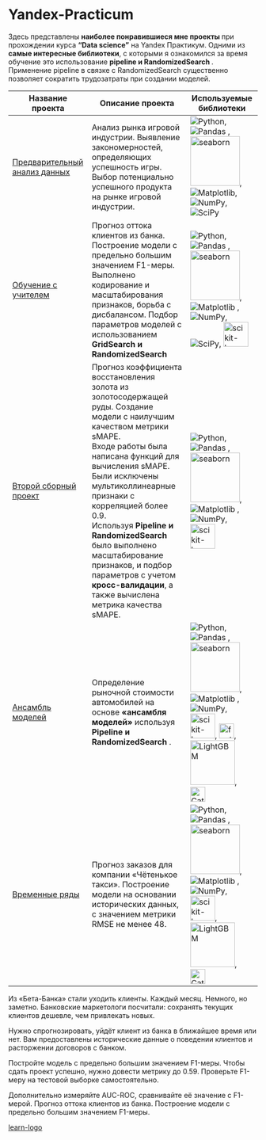 # Yandex-Practicum
Здесь представлены <b>наиболее понравившиеся мне проекты </b>при прохождении курса <b> “Data science”</b> на Yandex Практикум. 
Одними из <b>самые интересные библиотеки</b>, с которыми я ознакомился за время обучение это использование <b> pipeline и RandomizedSearch </b>.
Применение pipeline в связке с RandomizedSearch существенно позволяет сократить трудозатраты при создании моделей.

| Название проекта |Описание проекта | Используемые библиотеки| 
|------------------|-------------------|----------|
| [Предварительный анализ данных](https://github.com/GrigoriyKhanov/Yandex-Practicum/blob/d9df8991fce2d70a851922606a8b577a76738389/Analysis-of-computer-games/Analysis-of-computer-games.ipynb) | Анализ рынка игровой индустрии. Выявление закономерностей, определяющих успешность игры. Выбор потенциально успешного продукта на рынке игровой индустрии.|![Python](https://img.shields.io/badge/python-3670A0?style=for-the-badge&logo=python&logoColor=ffdd54),![Pandas](https://img.shields.io/badge/pandas-%23150458.svg?style=for-the-badge&logo=pandas&logoColor=white) ,<img src="https://seaborn.pydata.org/_images/logo-wide-lightbg.svg"  title ="seaborn"  width="100" heitght ="50"  />, ![Matplotlib](https://img.shields.io/badge/Matplotlib-%23ffffff.svg?style=for-the-badge&logo=Matplotlib&logoColor=black), ![NumPy](https://img.shields.io/badge/numpy-%23013243.svg?style=for-the-badge&logo=numpy&logoColor=white), ![SciPy](https://img.shields.io/badge/SciPy-%230C55A5.svg?style=for-the-badge&logo=scipy&logoColor=%white)
|  [Обучение с учителем](https://github.com/GrigoriyKhanov/Yandex-Practicum/blob/0e469a3f23f80ff7dc7c21d1ef6cdc0a8b73e0b4/learning%20with%20a%20teacher/learning%20with%20a%20teacher.ipynb)| Прогноз оттока клиентов из банка. Построение модели с предельно большим значением F1-меры. <br /> Выполнено  кодирование и масштабирования признаков, борьба с дисбалансом. Подбор параметров моделей с использованием  <b>GridSearch и RandomizedSearch </b>|![Python](https://img.shields.io/badge/python-3670A0?style=for-the-badge&logo=python&logoColor=ffdd54),![Pandas](https://img.shields.io/badge/pandas-%23150458.svg?style=for-the-badge&logo=pandas&logoColor=white) ,<img src="https://seaborn.pydata.org/_images/logo-wide-lightbg.svg"  title ="seaborn"  width="100" heitght ="50"  />,![Matplotlib](https://img.shields.io/badge/Matplotlib-%23ffffff.svg?style=for-the-badge&logo=Matplotlib&logoColor=black) , ![NumPy](https://img.shields.io/badge/numpy-%23013243.svg?style=for-the-badge&logo=numpy&logoColor=white), ![SciPy](https://img.shields.io/badge/SciPy-%230C55A5.svg?style=for-the-badge&logo=scipy&logoColor=%white), <img src="https://upload.wikimedia.org/wikipedia/commons/0/05/Scikit_learn_logo_small.svg"  title ="scikit-learn"  width="50" heitght ="25"  />|
[Второй сборный проект]( https://github.com/GrigoriyKhanov/Yandex-Practicum/blob/11ad4d73ffcce7c9b22269b7ec72659d7875ddea/Project-2%20gold%20recovery/Project-2%20gold%20recovery.ipynb )|Прогноз коэффициента восстановления золота из золотосодержащей руды. Создание модели с наилучшим качеством метрики sMAPE. </br> Входе работы была написана функций для вычисления sMAPE.</br>  Были исключены мультиколлинеарные признаки с корреляцией более 0.9. </br>  Используя <b>Pipeline и RandomizedSearch </b> было выполнено масштабирование признаков, и подбор параметров с учетом <b>кросс-валидации</b>, а также вычислена метрика качества sMAPE. | ![Python](https://img.shields.io/badge/python-3670A0?style=for-the-badge&logo=python&logoColor=ffdd54),![Pandas](https://img.shields.io/badge/pandas-%23150458.svg?style=for-the-badge&logo=pandas&logoColor=white) ,<img src="https://seaborn.pydata.org/_images/logo-wide-lightbg.svg"  title ="seaborn"  width="100" heitght ="50"  />,![Matplotlib](https://img.shields.io/badge/Matplotlib-%23ffffff.svg?style=for-the-badge&logo=Matplotlib&logoColor=black) , ![NumPy](https://img.shields.io/badge/numpy-%23013243.svg?style=for-the-badge&logo=numpy&logoColor=white),  <img src="https://upload.wikimedia.org/wikipedia/commons/0/05/Scikit_learn_logo_small.svg"  title ="scikit-learn"  width="50" heitght ="25"  />|
| [Ансамбль моделей](https://github.com/GrigoriyKhanov/Yandex-Practicum/blob/830398f8c6e4e8f13f6143bca682b60dbe60f4b2/ensemble%20of%20models/predicting%20car%20price%2B.ipynb)|Определение рыночной стоимости автомобилей  на основе <b>«ансамбля моделей» </b>используя <b> Pipeline и RandomizedSearch </b>.| ![Python](https://img.shields.io/badge/python-3670A0?style=for-the-badge&logo=python&logoColor=ffdd54),![Pandas](https://img.shields.io/badge/pandas-%23150458.svg?style=for-the-badge&logo=pandas&logoColor=white) ,<img src="https://seaborn.pydata.org/_images/logo-wide-lightbg.svg"  title ="seaborn"  width="100" heitght ="50"  />,![Matplotlib](https://img.shields.io/badge/Matplotlib-%23ffffff.svg?style=for-the-badge&logo=Matplotlib&logoColor=black) , ![NumPy](https://img.shields.io/badge/numpy-%23013243.svg?style=for-the-badge&logo=numpy&logoColor=white),  <img src="https://upload.wikimedia.org/wikipedia/commons/0/05/Scikit_learn_logo_small.svg"  title ="scikit-learn"  width="50" heitght ="25"  />, <img src="https://feature-engine.trainindata.com/en/latest/_images/FeatureEngine.png"  title ="feature-engine"  width="30" heitght ="25"  />, <img src="https://lightgbm.readthedocs.io/en/stable/_images/LightGBM_logo_black_text.svg"  title ="LightGBM"  width="90" heitght ="45"  />, <img src="https://upload.wikimedia.org/wikipedia/commons/c/cc/CatBoostLogo.png"  title ="CatBoost"  width="30" heitght ="30"  />|
| [Временные ряды](https://github.com/GrigoriyKhanov/Yandex-Practicum/blob/830398f8c6e4e8f13f6143bca682b60dbe60f4b2/ensemble%20of%20models/predicting%20car%20price%2B.ipynb)|Прогноз заказов для компании «Чётенькое такси». Построение модели на основании исторических данных, c значением метрики RMSE не менее 48.| ![Python](https://img.shields.io/badge/python-3670A0?style=for-the-badge&logo=python&logoColor=ffdd54),![Pandas](https://img.shields.io/badge/pandas-%23150458.svg?style=for-the-badge&logo=pandas&logoColor=white) ,<img src="https://seaborn.pydata.org/_images/logo-wide-lightbg.svg"  title ="seaborn"  width="100" heitght ="50"  />,![Matplotlib](https://img.shields.io/badge/Matplotlib-%23ffffff.svg?style=for-the-badge&logo=Matplotlib&logoColor=black) , ![NumPy](https://img.shields.io/badge/numpy-%23013243.svg?style=for-the-badge&logo=numpy&logoColor=white),  <img src="https://upload.wikimedia.org/wikipedia/commons/0/05/Scikit_learn_logo_small.svg"  title ="scikit-learn"  width="50" heitght ="25"  />, <img src="https://lightgbm.readthedocs.io/en/stable/_images/LightGBM_logo_black_text.svg"  title ="LightGBM"  width="90" heitght ="45"  />, <img src="https://upload.wikimedia.org/wikipedia/commons/c/cc/CatBoostLogo.png"  title ="CatBoost"  width="30" heitght ="30"  />|





Из «Бета-Банка» стали уходить клиенты. Каждый месяц. Немного, но заметно. Банковские маркетологи посчитали: сохранять текущих клиентов дешевле, чем привлекать новых.

Нужно спрогнозировать, уйдёт клиент из банка в ближайшее время или нет. Вам предоставлены исторические данные о поведении клиентов и расторжении договоров с банком.

Постройте модель с предельно большим значением F1-меры. Чтобы сдать проект успешно, нужно довести метрику до 0.59. Проверьте F1-меру на тестовой выборке самостоятельно.

Дополнительно измеряйте AUC-ROC, сравнивайте её значение с F1-мерой.
Прогноз оттока клиентов из банка. Построение модели с предельно большим значением F1-меры.

[learn-logo](https://github.com/scikit-learn/scikit-learn/blob/1106c912938e49ffcc995cdbc69540276d059116/doc/logos/scikit-learn-logo.svg)

